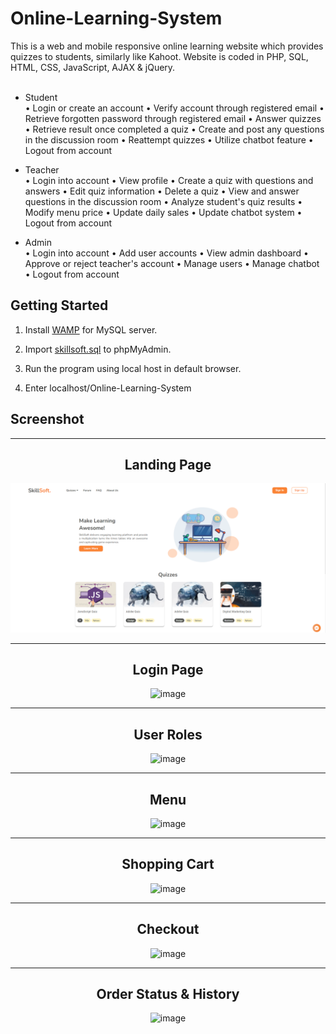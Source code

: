 # Online-Learning-System
This is a web and mobile responsive online learning website which provides quizzes to students, similarly like Kahoot. Website is coded in PHP, SQL, HTML, CSS, JavaScript, AJAX & jQuery.
<br><br>
* Student
  <br> •	Login or create an account
•	Verify account through registered email
•	Retrieve forgotten password through registered email
•	Answer quizzes
•	Retrieve result once completed a quiz
•	Create and post any questions in the discussion room 
•	Reattempt quizzes
•	Utilize chatbot feature
•	Logout from account
 
* Teacher 
  <br> •	Login into account
• View profile
•	Create a quiz with questions and answers
• Edit quiz information
• Delete a quiz
• View and answer questions in the discussion room 
•	Analyze student's quiz results
•	Modify menu price
• Update daily sales
• Update chatbot system
•	Logout from account

* Admin
  <br> •	Login into account
•	Add user accounts
• View admin dashboard
• Approve or reject teacher's account
•	Manage users
• Manage chatbot
•	Logout from account





## Getting Started
1. Install  [WAMP](https://www.wampserver.com/en/download-wampserver-64bits/) for MySQL server.

2. Import  [skillsoft.sql](/Online-Learning-System/database/skillsoft.sql) to phpMyAdmin. 

3. Run the program using local host in default browser.

4. Enter localhost/Online-Learning-System 

## Screenshot

-----

<div align="center">
  <h2>Landing Page</h2>
<img src="Images/skill1.png" alt="image">
</div>

-----

<div align="center">
  <h2>Login Page</h2>
<img src="images/login.PNG" alt="image">
</div>

-----

<div align="center">
  <h2>User Roles</h2>
<img src="images/user.PNG" alt="image">
</div>

-----

<div align="center">
  <h2>Menu</h2>
<img src="images/menu.PNG" alt="image">
</div>

-----

<div align="center">
  <h2>Shopping Cart</h2>
<img src="images/cart.PNG" alt="image">
</div>

-----

<div align="center">
  <h2>Checkout</h2>
<img src="images/scheckout.PNG" alt="image">
</div>

-----

<div align="center">
  <h2>Order Status & History</h2>
<img src="images/status.PNG" alt="image">
</div>
